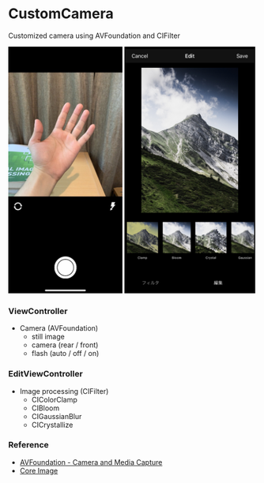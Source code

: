 # CustomCamera
Customized camera using AVFoundation and CIFilter

<img src="https://github.com/khhk10/CustomCamera/blob/master/images/CustomCamera_camera.jpg" height="500">  <img src="https://github.com/khhk10/CustomCamera/blob/master/images/CustomCamera_edit_2.png" height="500">

<!--<img src="https://github.com/khhk10/CustomCamera/blob/master/images/CustomCamera_camera.jpg" width="230"><img src="https://github.com/khhk10/CustomCamera/blob/master/images/CustomCamera_edit.jpg" width="230">-->

### ViewController
- Camera (AVFoundation)
  - still image
  - camera (rear / front)
  - flash (auto / off / on)
  
### EditViewController
- Image processing (CIFilter)
  - CIColorClamp
  - CIBloom
  - CIGaussianBlur
  - CICrystallize

### Reference
- [AVFoundation - Camera and Media Capture](https://developer.apple.com/documentation/avfoundation/cameras_and_media_capture)
- [Core Image](https://developer.apple.com/documentation/coreimage)

